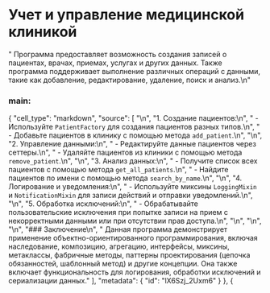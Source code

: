 # Учет и управление медицинской клиникой 
"  Программа предоставляет возможность создания записей о пациентах, врачах, приемах, услугах и других данных. Также программа поддерживает выполнение различных операций с данными, такие как добавление, редактирование, удаление, поиск и анализ.\n"
### main:
{
      "cell_type": "markdown",
      "source": [
"\n",
        "1. Создание пациентов:\n",
        "   - Используйте `PatientFactory` для создания пациентов разных типов.\n",
        "   - Добавьте пациентов в клинику с помощью метода `add_patient`.\n",
        "\n",
        "2. Управление данными:\n",
        "   - Редактируйте данные пациентов через сеттеры.\n",
        "   - Удаляйте пациентов из клиники с помощью метода `remove_patient`.\n",
        "\n",
        "3. Анализ данных:\n",
        "   - Получите список всех пациентов с помощью метода `get_all_patients`.\n",
        "   - Найдите пациентов по имени с помощью метода `search_by_name`.\n",
        "\n",
        "4. Логирование и уведомления:\n",
        "   - Используйте миксины `LoggingMixin` и `NotificationMixin` для записи действий и отправки уведомлений.\n",
        "\n",
        "5. Обработка исключений:\n",
        "   - Обрабатывайте пользовательские исключения при попытке записи на прием с некорректными данными или при отсутствии прав доступа.\n",
        "\n",
        "\n",
        "\n",
        "### Заключение\n",
                      "  Данная программа демонстрирует применение объектно-ориентированного программирования, включая наследование, композицию, агрегацию, интерфейсы,                           миксины, метаклассы, фабричные методы, паттерны проектирования (цепочка обязанностей, шаблонный метод) и другие концепции. Она также включает                            функциональность для логирования, обработки исключений и сериализации данных."
      ],
      "metadata": {
        "id": "lX6Szj_2Uxm6"
      }
    },
    {
